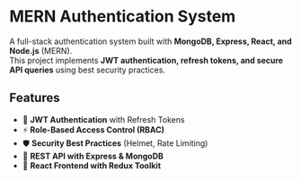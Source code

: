 #  MERN Authentication System

A full-stack authentication system built with **MongoDB, Express, React, and Node.js** (MERN).  
This project implements **JWT authentication, refresh tokens, and secure API queries** using best security practices.

## Features
- 🔐 **JWT Authentication** with Refresh Tokens  
- ⚡ **Role-Based Access Control (RBAC)**  
- 🛡 **Security Best Practices** (Helmet, Rate Limiting)  
- 📡 **REST API with Express & MongoDB**  
- 🚀 **React Frontend with Redux Toolkit**  



